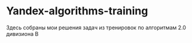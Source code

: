 # Yandex-algorithms-training
Здесь собраны мои решения задач из тренировок по алгоритмам 2.0 дивизиона В
